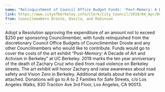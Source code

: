 ```yaml
---
name: "Relinquishment of Council Office Budget Funds: 'Post-Memory: A Decade of Art and Activism in Berkeley,' an art exhibit in honor of Zachary Cruz"
link: https://www.cityofberkeley.info/Clerk/City_Council/2019/04_Apr/Documents/2019-04-23_Item_30_Relinquishment_of_Council_Office_pdf.aspx
from: Councilmembers Droste, Davila, and Robinson 
---
```


Adopt a Resolution approving the expenditure of an amount not to exceed $250 per sponsoring Councilmember, with funds relinquished from the discretionary Council Office Budgets of Councilmember Droste and any other Councilmembers who would like to contribute. Funds would go to cover the costs of the art exhibit “Post-Memory: A Decade of Art and Activism in Berkeley” at UC Berkeley. 2019 marks the ten year anniversary of the death of Zachary Cruz who died from road violence on Berkeley streets. The art exhibit will honor Zachary and raise awareness about road safety and Vision Zero in Berkeley. Additional details about the exhibit are attached. Donations will go to A to Z Families for Safe Streets, c/o Los Angeles Walks, 830 Traction Ave 3rd Floor, Los Angeles, CA 90013.